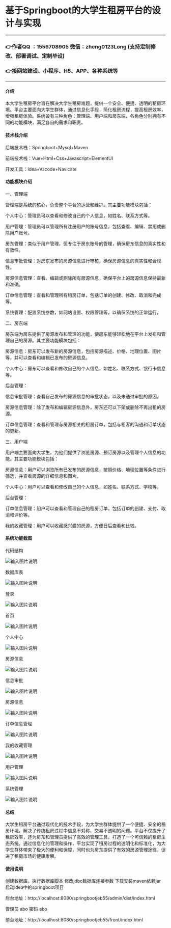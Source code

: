 # 基于Springboot的大学生租房平台的设计与实现

---
### 👉作者QQ ：1556708905 微信：zheng0123Long (支持定制修改、部署调试、定制毕设)

### 👉接网站建设、小程序、H5、APP、各种系统等

---

#### 介绍

本大学生租房平台旨在解决大学生租房难题，提供一个安全、便捷、透明的租房环境。平台主要面向大学生群体，通过信息化手段，简化租房流程，提高租房效率，增强租房体验。系统设有三种角色：管理端、用户端和房东端，各角色分别拥有不同的功能模块，满足各自的需求和职责。

#### 技术栈介绍

后端技术栈：Springboot+Mysql+Maven

前端技术栈：Vue+Html+Css+Javascript+ElementUI

开发工具：Idea+Vscode+Navicate


#### 功能模块介绍

一、管理端

管理端是系统的核心，负责整个平台的运营和维护。其主要功能模块包括：

个人中心：管理员可以查看和修改自己的个人信息，如姓名、联系方式等。

用户管理：管理员可以管理所有注册用户的账号信息，包括查看、编辑、禁用或删除用户账号。

房东管理：类似于用户管理，但专注于房东账号的管理，确保房东信息的真实性和有效性。

信息审批管理：对房东发布的房源信息进行审核，确保房源信息的真实性和合规性。

房源信息管理：查看、编辑或删除所有房源信息，确保平台上的房源信息保持最新和准确。

订单信息管理：查看和管理所有租房订单，包括订单的创建、修改、取消和完成等。

系统管理：配置系统参数，如网站设置、权限管理等，以确保系统的正常运行。

二、房东端

房东端为房东提供了房源发布和管理的功能，使房东能够轻松地在平台上发布和管理自己的房源。其主要功能模块包括：

房源信息：房东可以发布新的房源信息，包括房源描述、价格、地理位置、图片等，并可以查看和编辑已发布的房源信息。

个人中心：房东可以查看和修改自己的个人信息，如姓名、联系方式、银行卡信息等。

后台管理：

信息审批管理：查看自己发布的房源信息的审批状态，以及未通过审批的原因。

房源信息管理：除了发布和编辑房源信息外，房东还可以下架或删除不再出租的房源。

订单信息管理：查看和管理与房源相关的租房订单，包括与租客的沟通和订单状态的更新。

三、用户端

用户端主要面向大学生，为他们提供了浏览房源、预订房源以及管理个人信息的功能。其主要功能模块包括：

房源信息：用户可以浏览所有已发布的房源信息，按照价格、地理位置等条件进行筛选，并查看房源的详细信息和图片。

个人中心：用户可以查看和修改自己的个人信息，如姓名、联系方式、学校等。

后台管理：

订单信息管理：用户可以查看和管理自己的租房订单，包括订单的创建、支付、取消和评价等。

我的收藏管理：用户可以收藏感兴趣的房源，方便日后查看和比较。

#### 系统功能截图

代码结构

![输入图片说明](images/0a07b30049d9066ea7af91bffdb5df9.png)

数据库表

![输入图片说明](images/6b583a78664bd7fbae57239c6ee105f.png)

登录

![输入图片说明](images/ded59ea13659240f46066af9e521a2e.png)

首页

![输入图片说明](images/1f6c59c6f2f152f6a72aad4e5c93cd3.png)

个人中心

![输入图片说明](images/5619b508863cf5b6b58e792065380a1.png)

房源信息

![输入图片说明](images/d3b04cc22297625baef656ec4c2bc59.png)

信息审批

![输入图片说明](images/5025361a887d546a2f8f63af7aa0baf.png)

房源信息

![输入图片说明](images/9055552842201cddbc1a8123c554acb.png)

订单信息管理

![输入图片说明](images/156190e98c1c00c48f13ff81f26a8d4.png)

我的收藏管理

![输入图片说明](images/18def5d4af411be455b01d8054dc26e.png)

用户管理

![输入图片说明](images/4504993c3bcd64507cff5abd3863078.png)

系统管理

![输入图片说明](images/63657bb18ea0aadab425d813d6b1d1d.png)

#### 总结

大学生租房平台通过现代化的技术手段，为大学生群体提供了一个便捷、安全的租房环境，解决了传统租房过程中信息不对称、交易不透明的问题。平台不仅提升了租房效率，还为房东和管理员提供了高效的管理工具，打造了一个可信赖的租房生态系统。通过信息化的管理和操作，平台实现了租房过程的透明化和标准化，为大学生群体带来了极大的便利和保障，同时也为房东提供了有效的房源管理途径，促进了租房市场的健康发展。


#### 使用说明

创建数据库，执行数据库脚本 修改jdbc数据库连接参数 下载安装maven依赖jar 启动idea中的springboot项目

后台地址：http://localhost:8080/springbootjeb55/admin/dist/index.html

管理员  abo 密码 abo

前台地址：http://localhost:8080/springbootjeb55/front/index.html
